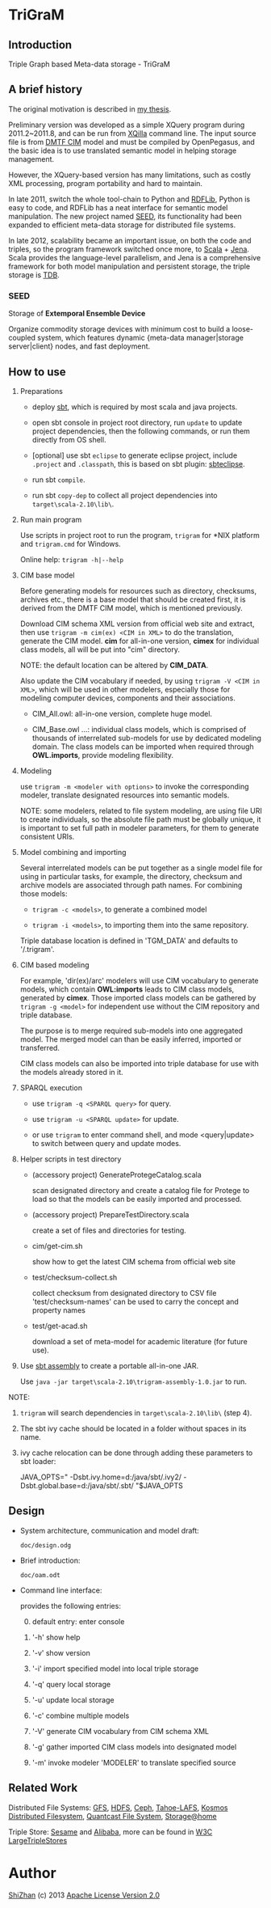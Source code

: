 TriGraM
=======

Introduction
------------

Triple Graph based Meta-data storage - TriGraM

A brief history
---------------

The original motivation is described in
[my thesis](http://cdmd.cnki.com.cn/Article/CDMD-10487-1012268216.htm).

Preliminary version was developed as a simple XQuery program during 2011.2\~2011.8,
and can be run from [XQilla](http://xqilla.sourceforge.net/HomePage) command line.
The input source file is from [DMTF CIM](http://www.dmtf.org/standards/cim) model
and must be compiled by OpenPegasus, and the basic idea is to use translated
semantic model in helping storage management.

However, the XQuery-based version has many limitations, such as costly XML processing,
program portability and hard to maintain.

In late 2011, switch the whole tool-chain to Python and
[RDFLib](https://github.com/RDFLib/rdflib), Python is easy to code, and RDFLib has
a neat interface for semantic model manipulation. The new project named [SEED](#seed),
its functionality had been expanded to efficient meta-data storage for distributed
file systems.

In late 2012, scalability became an important issue, on both the code and triples,
so the program framework switched once more, to [Scala](http://www.scala-lang.org/) +
[Jena](http://jena.apache.org/). Scala provides the language-level parallelism,
and Jena is a comprehensive framework for both model manipulation and persistent
storage, the triple storage is [TDB](http://jena.apache.org/documentation/tdb/).

### SEED

Storage of **Extemporal Ensemble Device**

Organize commodity storage devices with minimum cost to build a loose-coupled system,
which features dynamic {meta-data manager|storage server|client} nodes,
and fast deployment.

How to use
----------

1.  Preparations

    * deploy [sbt](https://github.com/harrah/xsbt/wiki), which is required by
      most scala and java projects.

    * open sbt console in project root directory, run `update` to update
      project dependencies, then the following commands, or run them directly
      from OS shell.

    * [optional] use sbt `eclipse` to generate eclipse project,
      include `.project` and `.classpath`, this is based on sbt plugin:
      [sbteclipse](https://github.com/typesafehub/sbteclipse).

    * run sbt `compile`.

    * run sbt `copy-dep` to collect all project dependencies into
      `target\scala-2.10\lib\`.

2.  Run main program

    Use scripts in project root to run the program, `trigram` for \*NIX platform and
    `trigram.cmd` for Windows.

    Online help: `trigram -h|--help`

3.  CIM base model

    Before generating models for resources such as directory, checksums, archives etc.,
    there is a base model that should be created first, it is derived from the DMTF CIM
    model, which is mentioned previously.

    Download CIM schema XML version from official web site and extract, then use
    `trigram -m cim(ex) <CIM in XML>` to do the translation, generate the CIM model.
    **cim** for all-in-one version, **cimex** for individual class models, all will be
    put into "cim" directory.

    NOTE: the default location can be altered by **CIM_DATA**.

    Also update the CIM vocabulary if needed, by using `trigram -V <CIM in XML>`,
    which will be used in other modelers, especially those for modeling
    computer devices, components and their associations.

    * CIM_All.owl: all-in-one version, complete huge model.

    * CIM_Base.owl ...: individual class models, which is comprised of thousands of
      interrelated sub-models for use by dedicated modeling domain. The class models
      can be imported when required through **OWL.imports**, provide modeling flexibility.

4.  Modeling

    use `trigram -m <modeler with options>` to invoke the corresponding modeler,
    translate designated resources into semantic models.

    NOTE: some modelers, related to file system modeling, are using file URI to create
    individuals, so the absolute file path must be globally unique, it is important to
    set full path in modeler parameters, for them to generate consistent URIs.

5.  Model combining and importing

    Several interrelated models can be put together as a single model file for using
    in particular tasks, for example, the directory, checksum and archive models are
    associated through path names. For combining those models:

    * `trigram -c <models>`, to generate a combined model

    * `trigram -i <models>`, to importing them into the same repository.

    Triple database location is defined in 'TGM_DATA' and defaults to
    '<current working directory>/.trigram'.

6.  CIM based modeling

    For example, 'dir(ex)/arc' modelers will use CIM vocabulary to generate models,
    which contain **OWL:imports** leads to CIM class models, generated by **cimex**.
    Those imported class models can be gathered by `trigram -g <model>` for
    independent use without the CIM repository and triple database.

    The purpose is to merge required sub-models into one aggregated model.
    The merged model can than be easily inferred, imported or transferred.

    CIM class models can also be imported into triple database for use with the models
    already stored in it.

7.  SPARQL execution

    * use `trigram -q <SPARQL query>` for query.

    * use `trigram -u <SPARQL update>` for update.

    * or use `trigram` to enter command shell, and mode <query|update> to
      switch between query and update modes.

8.  Helper scripts in test directory

    * (accessory project) GenerateProtegeCatalog.scala

      scan designated directory and create a catalog file for Protege to load
      so that the models can be easily imported and processed.

    * (accessory project) PrepareTestDirectory.scala

      create a set of files and directories for testing.

    * cim/get-cim.sh

      show how to get the latest CIM schema from official web site

    * test/checksum-collect.sh

      collect checksum from designated directory to CSV file
      'test/checksum-names' can be used to carry the concept and property names

    * test/get-acad.sh

      download a set of meta-model for academic literature (for future use).

9.  Use [sbt assembly](https://github.com/sbt/sbt-assembly) to create a portable all-in-one JAR.

    Use `java -jar target\scala-2.10\trigram-assembly-1.0.jar` to run.

NOTE:

1.  `trigram` will search dependencies in `target\scala-2.10\lib\` (step 4).

2.  The sbt ivy cache should be located in a folder without spaces in its name.

3.  ivy cache relocation can be done through adding these parameters to
    sbt loader:

    JAVA\_OPTS=" -Dsbt.ivy.home=d:/java/sbt/.ivy2/
    -Dsbt.global.base=d:/java/sbt/.sbt/ "\$JAVA\_OPTS

Design
------

-   System architecture, communication and model draft:

    `doc/design.odg`

-   Brief introduction:

    `doc/oam.odt`

-   Command line interface:

    provides the following entries:

    0. default entry: enter console

    1. '-h' show help

    2. '-v' show version

    3. '-i' import specified model into local triple storage

    4. '-q' query local storage

    5. '-u' update local storage

    6. '-c' combine multiple models

    7. '-V' generate CIM vocabulary from CIM schema XML 

    8. '-g' gather imported CIM class models into designated model

    9. '-m' invoke modeler 'MODELER' to translate specified source

Related Work
------------

Distributed File Systems: [GFS](http://labs.google.com/papers/gfs.html),
[HDFS](http://hadoop.apache.org/index.html), [Ceph](http://ceph.com/),
[Tahoe-LAFS](https://tahoe-lafs.org/trac/tahoe-lafs),
[Kosmos Distributed Filesystem](http://code.google.com/p/kosmosfs/),
[Quantcast File System](https://github.com/quantcast/qfs),
[Storage@home](http://cs.stanford.edu/people/beberg/Storage@home2007.pdf)

Triple Store: [Sesame](http://www.openrdf.org/) and
[Alibaba](http://www.openrdf.org/alibaba.jsp), more can be found in [W3C
LargeTripleStores](http://www.w3.org/wiki/LargeTripleStores)

Author
======

[ShiZhan](http://shizhan.github.com/) (c) 2013 [Apache License Version
2.0](http://www.apache.org/licenses/)
